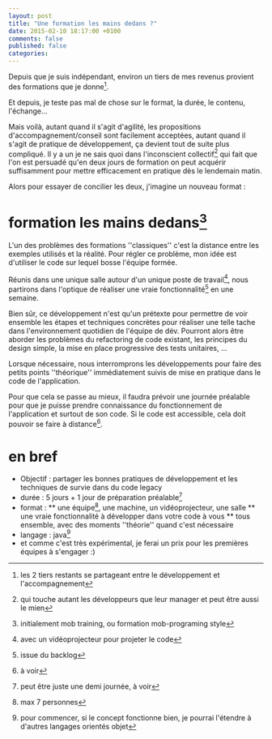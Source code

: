 ```yaml
---
layout: post
title: "Une formation les mains dedans ?"
date: 2015-02-10 18:17:00 +0100
comments: false
published: false
categories: 
---
```

Depuis que je suis indépendant, environ un tiers de mes revenus provient des formations que je donne[^1].

Et depuis, je teste pas mal de chose sur le format, la durée, le contenu, l'échange...

Mais voilà, autant quand il s'agit d'agilité, les propositions d'accompagnement/conseil sont facilement acceptées, autant quand il s'agit de pratique de développement, ça devient tout de suite plus compliqué.
Il y a un je ne sais quoi dans l'inconscient collectif[^2] qui fait que l'on est persuadé qu'en deux jours de formation on peut acquérir suffisamment pour mettre efficacement en pratique dès le lendemain matin.

Alors pour essayer de concilier les deux, j'imagine un nouveau format :

# formation les mains dedans[^3]

L'un des problèmes des formations ''classiques'' c'est la distance entre les exemples utilisés et la réalité. 
Pour régler ce problème, mon idée est d'utiliser le code sur lequel bosse l'équipe formée.

Réunis dans une unique salle autour d'un unique poste de travail[^4], nous partirons dans l'optique de réaliser une vraie fonctionnalité[^5] en une semaine.

Bien sûr, ce développement n'est qu'un prétexte pour permettre de voir ensemble les étapes et techniques concrètes pour réaliser une telle tache dans l'environnement quotidien de l'équipe de dév.
Pourront alors être aborder les problèmes du refactoring de code existant, les principes du design simple, la mise en place progressive des tests unitaires, ...

Lorsque nécessaire, nous interromprons les développements pour faire des petits points ''théorique'' immédiatement suivis de mise en pratique dans le code de l'application.

Pour que cela se passe au mieux, il faudra prévoir une journée préalable pour que je puisse prendre connaissance du fonctionnement de l'application et surtout de son code. Si le code est accessible, cela doit pouvoir se faire à distance[^6].

# en bref
* Objectif : partager les bonnes pratiques de développement et les techniques de survie dans du code legacy
* durée : 5 jours + 1 jour de préparation préalable[^7]
* format : 
** une équipe[^8], une machine, un vidéoprojecteur, une salle
** une vraie fonctionnalité à développer dans votre code à vous
** tous ensemble, avec des moments ''théorie'' quand c'est nécessaire
* langage : java[^9]
* et comme c'est très expérimental, je ferai un prix pour les premières équipes à s'engager :)


[^1]: les 2 tiers restants se partageant entre le développement et l'accompagnement
[^2]: qui touche autant les développeurs que leur manager et peut être aussi le mien
[^3]: initialement mob training, ou formation mob-programing style
[^4]: avec un vidéoprojecteur pour projeter le code
[^5]: issue du backlog
[^6]: à voir
[^7]: peut être juste une demi journée, à voir
[^8]: max 7 personnes
[^9]: pour commencer, si le concept fonctionne bien, je pourrai l'étendre à d'autres langages orientés objet
